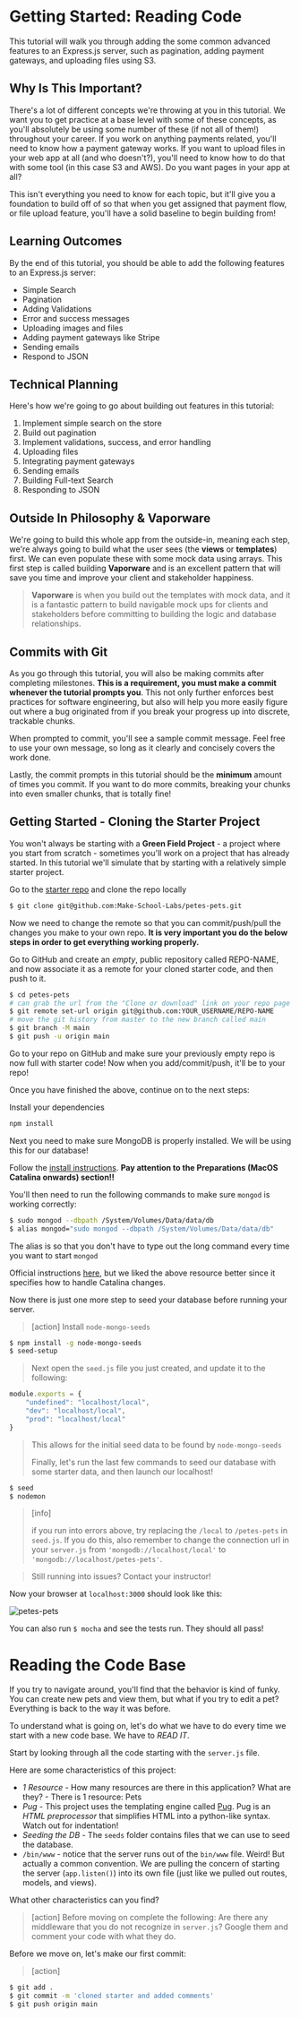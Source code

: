 # Getting Started: Reading Code

This tutorial will walk you through adding the some common advanced features to an Express.js server, such as pagination, adding payment gateways, and uploading files using S3.

## Why Is This Important?

There's a lot of different concepts we're throwing at you in this tutorial. We want you to get practice at a base level with some of these concepts, as you'll absolutely be using some number of these (if not all of them!) throughout your career. If you work on anything payments related, you'll need to know how a payment gateway works. If you want to upload files in your web app at all (and who doesn't?), you'll need to know how to do that with some tool (in this case S3 and AWS). Do you want pages in your app at all?

This isn't everything you need to know for each topic, but it'll give you a foundation to build off of so that when you get assigned that payment flow, or file upload feature, you'll have a solid baseline to begin building from!

## Learning Outcomes

By the end of this tutorial, you should be able to add the following features to an Express.js server:

 * Simple Search
 * Pagination
 * Adding Validations
 * Error and success messages
 * Uploading images and files
 * Adding payment gateways like Stripe
 * Sending emails
 * Respond to JSON

## Technical Planning

Here's how we're going to go about building out features in this tutorial:

1. Implement simple search on the store
1. Build out pagination
1. Implement validations, success, and error handling
1. Uploading files
1. Integrating payment gateways
1. Sending emails
1. Building Full-text Search
1. Responding to JSON

## Outside In Philosophy & Vaporware

We're going to build this whole app from the outside-in, meaning each step, we're always going to build what the user sees (the **views** or **templates**) first. We can even populate these with some mock data using arrays. This first step is called building **Vaporware** and is an excellent pattern that will save you time and improve your client and stakeholder happiness.

> **Vaporware** is when you build out the templates with mock data, and it is a fantastic pattern to build navigable mock ups for clients and stakeholders before committing to building the logic and database relationships.

## Commits with Git

As you go through this tutorial, you will also be making commits after completing milestones. **This is a requirement, you must make a commit whenever the tutorial prompts you**. This not only further enforces best practices for software engineering, but also will help you more easily figure out where a bug originated from if you break your progress up into discrete, trackable chunks.

When prompted to commit, you'll see a sample commit message. Feel free to use your own message, so long as it clearly and concisely covers the work done.

Lastly, the commit prompts in this tutorial should be the **minimum** amount of times you commit. If you want to do more commits, breaking your chunks into even smaller chunks, that is totally fine!

## Getting Started - Cloning the Starter Project

You won't always be starting with a **Green Field Project** - a project where you start from scratch - sometimes you'll work on a project that has already started. In this tutorial we'll simulate that by starting with a relatively simple starter project.

Go to the [starter repo](https://github.com/Product-College-Labs/petes-pets) and clone the repo locally

```bash
$ git clone git@github.com:Make-School-Labs/petes-pets.git
```

Now we need to change the remote so that you can commit/push/pull the changes you make to your own repo. **It is very important you do the below steps in order to get everything working properly.**

Go to GitHub and create an _empty_, public repository called REPO-NAME, and now associate it as a remote for your cloned starter code, and then push to it.

```bash
$ cd petes-pets
# can grab the url from the "Clone or download" link on your repo page
$ git remote set-url origin git@github.com:YOUR_USERNAME/REPO-NAME
# move the git history from master to the new branch called main
$ git branch -M main
$ git push -u origin main
```

Go to your repo on GitHub and make sure your previously empty repo is now full with starter code! Now when you add/commit/push, it'll be to your repo!

Once you have finished the above, continue on to the next steps:

Install your dependencies

```bash
npm install
```

Next you need to make sure  MongoDB is properly installed. We will be using this for our database!

Follow the [install instructions](https://zellwk.com/blog/install-mongodb/). **Pay attention to the Preparations (MacOS Catalina onwards) section!!**

You'll then need to run the following commands to make sure `mongod` is working correctly:

```bash
$ sudo mongod --dbpath /System/Volumes/Data/data/db
$ alias mongod="sudo mongod --dbpath /System/Volumes/Data/data/db"
```
The alias is so that you don't have to type out the long command every time you want to start `mongod`

<!--  -->

Official instructions [here](https://docs.mongodb.com/manual/tutorial/install-mongodb-on-os-x/), but we liked the above resource better since it specifies how to handle Catalina changes.

Now there is just one more step to seed your database before running your server.

> [action]
> Install `node-mongo-seeds`
>
```bash
$ npm install -g node-mongo-seeds
$ seed-setup
```
> Next open the `seed.js` file you just created, and update it to the following:
>
```js
module.exports = {
	"undefined": "localhost/local",
	"dev": "localhost/local",
	"prod": "localhost/local"
}
```
> This allows for the initial seed data to be found by `node-mongo-seeds`
>
> Finally, let's run the last few commands to seed our database with some starter  data, and then launch our localhost!
>
```bash
$ seed
$ nodemon
```

<!--  -->

> [info]
>
> if you run into errors above, try replacing the `/local` to `/petes-pets` in `seed.js`.
> If you do this, also remember to change the connection url in your `server.js` from `'mongodb://localhost/local'` to `'mongodb://localhost/petes-pets'`.

> Still running into issues? Contact your instructor!

Now your browser at `localhost:3000` should look like this:

![petes-pets](assets/petes-pets.png)

You can also run `$ mocha` and see the tests run. They should all pass!

# Reading the Code Base

If you try to navigate around, you'll find that the behavior is kind of funky. You can create new pets and view them, but what if you try to edit a pet? Everything is back to the way it was before.

To understand what is going on, let's do what we have to do every time we start with a new code base. We have to *READ IT*.

Start by looking through all the code starting with the `server.js` file.

Here are some characteristics of this project:

* *1 Resource* - How many resources are there in this application? What are they? - There is 1 resource: Pets
* *Pug* - This project uses the templating engine called [Pug](https://pugjs.org/api/getting-started.html). Pug is an *HTML preprocessor* that simplifies HTML into a python-like syntax. Watch out for indentation!
* *Seeding the DB* - The `seeds` folder contains files that we can use to seed the database.
* `/bin/www` - notice that the server runs out of the `bin/www` file. Weird! But actually a common convention. We are pulling the concern of starting the server (`app.listen()`) into its own file (just like we pulled out routes, models, and views).

What other characteristics can you find?

> [action]
> Before moving on complete the following:
> Are there any middleware that you do not recognize in `server.js`? Google them and comment your code with what they do.

Before we move on, let's make our first commit:

>[action]
>
```bash
$ git add .
$ git commit -m 'cloned starter and added comments'
$ git push origin main
```
